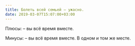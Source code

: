 ```yaml
---
title: Болеть всей семьей — ужасно.
date: 2019-03-07T15:07:00+03:00
---
```


Плюсы:
– вы всё время вместе.

Минусы:
– вы всё время вместе. В одном и том же месте.
